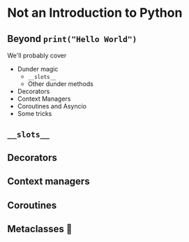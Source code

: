 # Not an Introduction to Python
## Beyond `print("Hello World")`

We'll probably cover
- Dunder magic
  - `__slots__`
  - Other dunder methods
- Decorators
- Context Managers
- Coroutines and Asyncio
- Some tricks

## `__slots__`

## Decorators

## Context managers

## Coroutines

## Metaclasses 🚨
